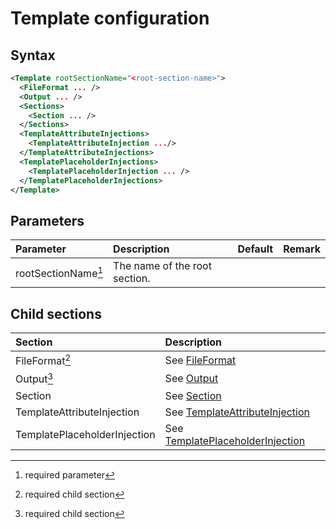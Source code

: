 # Template configuration

## Syntax

```xml
<Template rootSectionName="<root-section-name>">
  <FileFormat ... />
  <Output ... />
  <Sections>
    <Section ... />
  </Sections>
  <TemplateAttributeInjections>
    <TemplateAttributeInjection .../>
  </TemplateAttributeInjections>
  <TemplatePlaceholderInjections>
    <TemplatePlaceholderInjection ... />
  </TemplatePlaceholderInjections>
</Template>
```

## Parameters

| Parameter                        | Description | Default | Remark |
|:---                              |:--- |:--- |:--- |
| rootSectionName[^1]              | The name of the root section. | | |

## Child sections

| Section                          | Description |
|:---                              |:--- |
| FileFormat[^2]                   | See [FileFormat](/CrossGenerate/Components/Config/Template/FileFormat) |
| Output[^2]                       | See [Output](/CrossGenerate/Components/Config/Template/Output) |
| Section                          | See [Section](/CrossGenerate/Components/Config/Template/Section) |
| TemplateAttributeInjection       | See [TemplateAttributeInjection](/CrossGenerate/Components/Config/Template/TemplateAttributeInjection) |
| TemplatePlaceholderInjection     | See [TemplatePlaceholderInjection](/CrossGenerate/Components/Config/Template/TemplatePlaceholderInjection) |

[comment]: Footnotes
[^1]: required parameter
[^2]: required child section